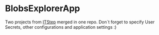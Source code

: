 # BlobsExplorerApp

Two projects from [ITStep](https://github.com/unxwn/ITStep) merged in one repo.
Don`t forget to specify User Secrets, other configurations and application settings :)
